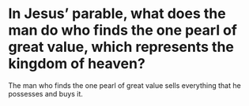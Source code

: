 # In Jesus’ parable, what does the man do who finds the one pearl of great value, which represents the kingdom of heaven?

The man who finds the one pearl of great value sells everything that he possesses and buys it.
